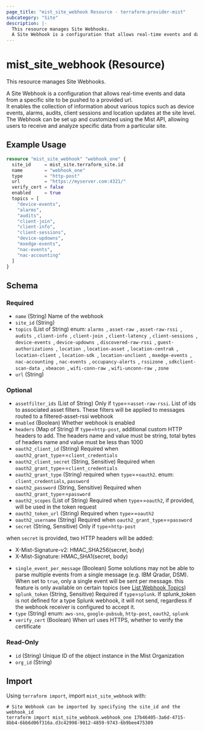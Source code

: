 ```yaml
---
page_title: "mist_site_webhook Resource - terraform-provider-mist"
subcategory: "Site"
description: |-
  This resource manages Site Webhooks.
  A Site Webhook is a configuration that allows real-time events and data from a specific site to be pushed to a provided url.It enables the collection of information about various topics such as device events, alarms, audits, client sessions and location updates at the site level.The Webhook can be set up and customized using the Mist API, allowing users to receive and analyze specific data from a particular site.
---
```


# mist_site_webhook (Resource)

This resource manages Site Webhooks.

A Site Webhook is a configuration that allows real-time events and data from a specific site to be pushed to a provided url.  
It enables the collection of information about various topics such as device events, alarms, audits, client sessions and location updates at the site level.  
The Webhook can be set up and customized using the Mist API, allowing users to receive and analyze specific data from a particular site.


## Example Usage

```terraform
resource "mist_site_webhook" "webhook_one" {
  site_id     = mist_site.terraform_site.id
  name        = "webhook_one"
  type        = "http-post"
  url         = "https://myserver.com:4321/"
  verify_cert = false
  enabled     = true
  topics = [
    "device-events",
    "alarms",
    "audits",
    "client-join",
    "client-info",
    "client-sessions",
    "device-updowns",
    "mxedge-events",
    "nac-events",
    "nac-accounting"
  ]
}
```

<!-- schema generated by tfplugindocs -->
## Schema

### Required

- `name` (String) Name of the webhook
- `site_id` (String)
- `topics` (List of String) enum:  `alarms `, `asset-raw `, `asset-raw-rssi `, `audits `, `client-info `, `client-join `, `client-latency `, `client-sessions `, `device-events `, `device-updowns `, `discovered-raw-rssi `, `guest-authorizations `, `location `, `location-asset `, `location-centrak `, `location-client `, `location-sdk `, `location-unclient `, `mxedge-events `, `nac-accounting `, `nac-events `, `occupancy-alerts `, `rssizone `, `sdkclient-scan-data `, `vbeacon `, `wifi-conn-raw `, `wifi-unconn-raw `, `zone `
- `url` (String)

### Optional

- `assetfilter_ids` (List of String) Only if `type`==`asset-raw-rssi`. List of ids to associated asset filters. These filters will be applied to messages routed to a filtered-asset-rssi webhook
- `enabled` (Boolean) Whether webhook is enabled
- `headers` (Map of String) If `type`=`http-post`, additional custom HTTP headers to add. The headers name and value must be string, total bytes of headers name and value must be less than 1000
- `oauth2_client_id` (String) Required when `oauth2_grant_type`==`client_credentials`
- `oauth2_client_secret` (String, Sensitive) Required when `oauth2_grant_type`==`client_credentials`
- `oauth2_grant_type` (String) required when `type`==`oauth2`. enum: `client_credentials`, `password`
- `oauth2_password` (String, Sensitive) Required when `oauth2_grant_type`==`password`
- `oauth2_scopes` (List of String) Required when `type`==`oauth2`, if provided, will be used in the token request
- `oauth2_token_url` (String) Required when `type`==`oauth2`
- `oauth2_username` (String) Required when `oauth2_grant_type`==`password`
- `secret` (String, Sensitive) Only if `type`=`http-post` 

when `secret` is provided, two  HTTP headers will be added: 
  * X-Mist-Signature-v2: HMAC_SHA256(secret, body)
  * X-Mist-Signature: HMAC_SHA1(secret, body)
- `single_event_per_message` (Boolean) Some solutions may not be able to parse multiple events from a single message (e.g. IBM Qradar, DSM). When set to `true`, only a single event will be sent per message. this feature is only available on certain topics (see [List Webhook Topics]($e/Constants%20Definitions/listWebhookTopics))
- `splunk_token` (String, Sensitive) Required if `type`=`splunk`. If splunk_token is not defined for a type Splunk webhook, it will not send, regardless if the webhook receiver is configured to accept it.
- `type` (String) enum: `aws-sns`, `google-pubsub`, `http-post`, `oauth2`, `splunk`
- `verify_cert` (Boolean) When url uses HTTPS, whether to verify the certificate

### Read-Only

- `id` (String) Unique ID of the object instance in the Mist Organization
- `org_id` (String)



## Import
Using `terraform import`, import `mist_site_webhook` with:
```shell
# Site Webhook can be imported by specifying the site_id and the webhook_id
terraform import mist_site_webhook.webhook_one 17b46405-3a6d-4715-8bb4-6bb6d06f316a.d3c42998-9012-4859-9743-6b9bee475309
```